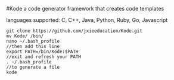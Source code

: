 #Kode
a code generator framework that creates code templates

languages supported: C, C++, Java, Python, Ruby, Go, Javascript

```
git clone https://github.com/jxieeducation/Kode.git
mv Kode/ /bin/
nano ~/.bash_profile
//then add this line
export PATH=/bin/Kode:$PATH
//exit and refresh your PATH
. ~/.bash_profile
//to generate a file
kode
```
